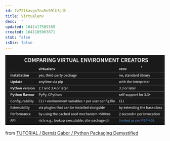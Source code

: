 ```yaml
---
id: 7v72tkavgx7nu5e99lb5j1h
title: Virtualenv
desc: ''
updated: 1641417509165
created: 1641105063871
stub: false
isDir: false
---
```



![alt](assets/images/Pasted_image_20210915142429.png)

from [TUTORIAL / Bernát Gabor / Python Packaging Demystified](https://youtu.be/ApDThpsr2Fw?list=PL2Uw4_HvXqvYk1Y5P8kryoyd83L_0Uk5K)
